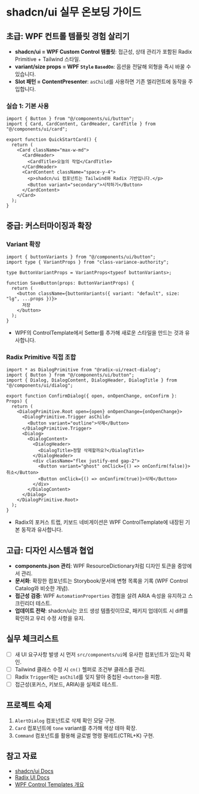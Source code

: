 ﻿# shadcn/ui 실무 온보딩 가이드

## 초급: WPF 컨트롤 템플릿 경험 살리기
- **shadcn/ui = WPF Custom Control 템플릿**: 접근성, 상태 관리가 포함된 Radix Primitive + Tailwind 스타일.
- **variant/size props = WPF `Style` `BasedOn`**: 옵션을 전달해 외형을 즉시 바꿀 수 있습니다.
- **Slot 패턴 = ContentPresenter**: `asChild`를 사용하면 기존 엘리먼트에 동작을 주입합니다.

### 실습 1: 기본 사용
```tsx
import { Button } from "@/components/ui/button";
import { Card, CardContent, CardHeader, CardTitle } from "@/components/ui/card";

export function QuickStartCard() {
  return (
    <Card className="max-w-md">
      <CardHeader>
        <CardTitle>오늘의 작업</CardTitle>
      </CardHeader>
      <CardContent className="space-y-4">
        <p>shadcn/ui 컴포넌트는 Tailwind와 Radix 기반입니다.</p>
        <Button variant="secondary">시작하기</Button>
      </CardContent>
    </Card>
  );
}
```

## 중급: 커스터마이징과 확장
### Variant 확장
```tsx
import { buttonVariants } from "@/components/ui/button";
import type { VariantProps } from "class-variance-authority";

type ButtonVariantProps = VariantProps<typeof buttonVariants>;

function SaveButton(props: ButtonVariantProps) {
  return (
    <button className={buttonVariants({ variant: "default", size: "lg", ...props })}>
      저장
    </button>
  );
}
```
- WPF의 ControlTemplate에서 Setter를 추가해 새로운 스타일을 만드는 것과 유사합니다.

### Radix Primitive 직접 조합
```tsx
import * as DialogPrimitive from "@radix-ui/react-dialog";
import { Button } from "@/components/ui/button";
import { Dialog, DialogContent, DialogHeader, DialogTitle } from "@/components/ui/dialog";

export function ConfirmDialog({ open, onOpenChange, onConfirm }: Props) {
  return (
    <DialogPrimitive.Root open={open} onOpenChange={onOpenChange}>
      <DialogPrimitive.Trigger asChild>
        <Button variant="outline">삭제</Button>
      </DialogPrimitive.Trigger>
      <Dialog>
        <DialogContent>
          <DialogHeader>
            <DialogTitle>정말 삭제할까요?</DialogTitle>
          </DialogHeader>
          <div className="flex justify-end gap-2">
            <Button variant="ghost" onClick={() => onConfirm(false)}>취소</Button>
            <Button onClick={() => onConfirm(true)}>삭제</Button>
          </div>
        </DialogContent>
      </Dialog>
    </DialogPrimitive.Root>
  );
}
```
- Radix의 포커스 트랩, 키보드 네비게이션은 WPF ControlTemplate에 내장된 기본 동작과 유사합니다.

## 고급: 디자인 시스템과 협업
- **components.json 관리**: WPF ResourceDictionary처럼 디자인 토큰을 중앙에서 관리.
- **문서화**: 확장한 컴포넌트는 Storybook/문서에 변형 목록을 기록 (WPF Control Catalog와 비슷한 개념).
- **접근성 검증**: WPF `AutomationProperties` 경험을 살려 ARIA 속성을 유지하고 스크린리더 테스트.
- **업데이트 전략**: shadcn/ui는 코드 생성 템플릿이므로, 패키지 업데이트 시 diff를 확인하고 우리 수정 사항을 유지.

## 실무 체크리스트
- [ ] 새 UI 요구사항 발생 시 먼저 `src/components/ui`에 유사한 컴포넌트가 있는지 확인.
- [ ] Tailwind 클래스 수정 시 `cn()` 헬퍼로 조건부 클래스를 관리.
- [ ] Radix `Trigger`에는 `asChild`를 잊지 말아 중첩된 `<button>`을 피함.
- [ ] 접근성(포커스, 키보드, ARIA)을 실제로 테스트.

## 프로젝트 숙제
1. `AlertDialog` 컴포넌트로 삭제 확인 모달 구현.
2. `Card` 컴포넌트에 `tone` variant를 추가해 색상 테마 확장.
3. `Command` 컴포넌트를 활용해 글로벌 명령 팔레트(CTRL+K) 구현.

## 참고 자료
- [shadcn/ui Docs](https://ui.shadcn.com/)
- [Radix UI Docs](https://www.radix-ui.com/docs/primitives/overview/introduction)
- [WPF Control Templates 개요](https://learn.microsoft.com/dotnet/desktop/wpf/controls/control-templates-overview)
